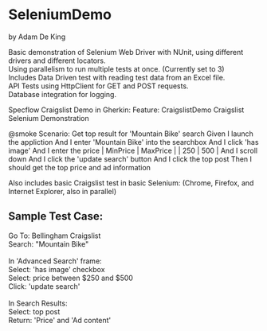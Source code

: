 # SeleniumDemo
by Adam De King </br>

Basic demonstration of Selenium Web Driver with NUnit, using different drivers and different locators.</br>
Using parallelism to run multiple tests at once. (Currently set to 3) </br>
Includes Data Driven test with reading test data from an Excel file. </br>
API Tests using HttpClient for GET and POST requests. </br>
Database integration for logging. </br>


Specflow Craigslist Demo in Gherkin:
Feature: CraigslistDemo
	Craigslist Selenium Demonstration

@smoke
Scenario: Get top result for 'Mountain Bike' search
	Given I launch the appliction
	And I enter 'Mountain Bike' into the searchbox
	And I click 'has image'
	And I enter the price
		| MinPrice | MaxPrice |
		| 250      | 500      |
	And I scroll down
	And I click the 'update search' button
	And I click the top post
	Then I should get the top price and ad information


Also includes basic Craigslist test in basic Selenium: (Chrome, Firefox, and Internet Explorer, also in parallel) </br>
## Sample Test Case:
Go To: Bellingham Craigslist </br>
Search: "Mountain Bike" </br>
 </br>
In 'Advanced Search' frame: </br>
Select: 'has image' checkbox </br>
Select: price between $250 and $500 </br>
Click: 'update search' </br>
 </br>
In Search Results: </br>
Select: top post </br>
Return: 'Price' and 'Ad content' </br>

